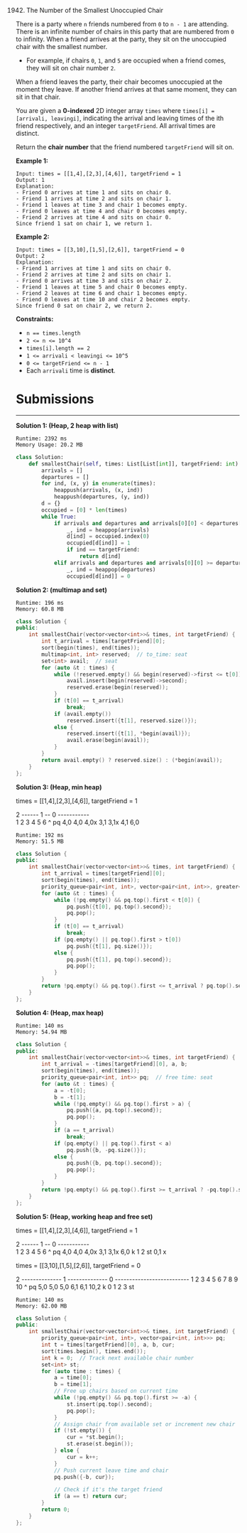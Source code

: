 1942. The Number of the Smallest Unoccupied Chair

There is a party where `n` friends numbered from `0` to `n - 1` are attending. There is an infinite number of chairs in this party that are numbered from `0` to infinity. When a friend arrives at the party, they sit on the unoccupied chair with the smallest number.

* For example, if chairs `0`, `1`, and `5` are occupied when a friend comes, they will sit on chair number `2`.

When a friend leaves the party, their chair becomes unoccupied at the moment they leave. If another friend arrives at that same moment, they can sit in that chair.

You are given a **0-indexed** 2D integer array `times` where `times[i] = [arrivali, leavingi]`, indicating the arrival and leaving times of the ith friend respectively, and an integer `targetFriend`. All arrival times are distinct.

Return the **chair number** that the friend numbered `targetFriend` will sit on.

 

**Example 1:**
```
Input: times = [[1,4],[2,3],[4,6]], targetFriend = 1
Output: 1
Explanation: 
- Friend 0 arrives at time 1 and sits on chair 0.
- Friend 1 arrives at time 2 and sits on chair 1.
- Friend 1 leaves at time 3 and chair 1 becomes empty.
- Friend 0 leaves at time 4 and chair 0 becomes empty.
- Friend 2 arrives at time 4 and sits on chair 0.
Since friend 1 sat on chair 1, we return 1.
```

**Example 2:**
```
Input: times = [[3,10],[1,5],[2,6]], targetFriend = 0
Output: 2
Explanation: 
- Friend 1 arrives at time 1 and sits on chair 0.
- Friend 2 arrives at time 2 and sits on chair 1.
- Friend 0 arrives at time 3 and sits on chair 2.
- Friend 1 leaves at time 5 and chair 0 becomes empty.
- Friend 2 leaves at time 6 and chair 1 becomes empty.
- Friend 0 leaves at time 10 and chair 2 becomes empty.
Since friend 0 sat on chair 2, we return 2.
```

**Constraints:**

* `n == times.length`
* `2 <= n <= 10^4`
* `times[i].length == 2`
* `1 <= arrivali < leavingi <= 10^5`
* `0 <= targetFriend <= n - 1`
* Each `arrivali` time is **distinct**.

# Submissions
---
**Solution 1: (Heap, 2 heap with list)**
```
Runtime: 2392 ms
Memory Usage: 20.2 MB
```
```python
class Solution:
    def smallestChair(self, times: List[List[int]], targetFriend: int) -> int:
        arrivals = []
        departures = []
        for ind, (x, y) in enumerate(times):
            heappush(arrivals, (x, ind))
            heappush(departures, (y, ind))
        d = {}
        occupied = [0] * len(times)
        while True:
            if arrivals and departures and arrivals[0][0] < departures[0][0]:
                _, ind = heappop(arrivals)
                d[ind] = occupied.index(0)
                occupied[d[ind]] = 1
                if ind == targetFriend:
                    return d[ind]
            elif arrivals and departures and arrivals[0][0] >= departures[0][0]:
                _, ind = heappop(departures)
                occupied[d[ind]] = 0
```

**Solution 2: (multimap and set)**
```
Runtime: 196 ms
Memory: 60.8 MB
```
```c++
class Solution {
public:
    int smallestChair(vector<vector<int>>& times, int targetFriend) {
        int t_arrival = times[targetFriend][0];
        sort(begin(times), end(times));
        multimap<int, int> reserved;  // to_time: seat
        set<int> avail;  // seat
        for (auto &t : times) {
            while (!reserved.empty() && begin(reserved)->first <= t[0]) {
                avail.insert(begin(reserved)->second);
                reserved.erase(begin(reserved));
            }
            if (t[0] == t_arrival)
                break;
            if (avail.empty())
                reserved.insert({t[1], reserved.size()});
            else {
                reserved.insert({t[1], *begin(avail)});
                avail.erase(begin(avail));
            }
        }
        return avail.empty() ? reserved.size() : (*begin(avail));
    }
};
```

**Solution 3: (Heap, min heap)**

times = [[1,4],[2,3],[4,6]], targetFriend = 1

2               ------
1       --
0   -----------         
    1   2   3   4   5   6
                ^
pq  4,0 4,0     4,0x
        3,1     3,1x 
                4,1
                6,0
```
Runtime: 192 ms
Memory: 51.5 MB
```
```c++
class Solution {
public:
    int smallestChair(vector<vector<int>>& times, int targetFriend) {
        int t_arrival = times[targetFriend][0];
        sort(begin(times), end(times));
        priority_queue<pair<int, int>, vector<pair<int, int>>, greater<pair<int, int>>> pq;  // free time: seat
        for (auto &t : times) {
            while (!pq.empty() && pq.top().first < t[0]) {
                pq.push({t[0], pq.top().second});
                pq.pop();
            }
            if (t[0] == t_arrival)
                break;         
            if (pq.empty() || pq.top().first > t[0])
                pq.push({t[1], pq.size()});
            else {
                pq.push({t[1], pq.top().second});
                pq.pop();
            }
        }
        return !pq.empty() && pq.top().first <= t_arrival ? pq.top().second : pq.size();
    }
};
```

**Solution 4: (Heap, max heap)**
```
Runtime: 140 ms
Memory: 54.94 MB
```
```c++
class Solution {
public:
    int smallestChair(vector<vector<int>>& times, int targetFriend) {
        int t_arrival = -times[targetFriend][0], a, b;
        sort(begin(times), end(times));
        priority_queue<pair<int, int>> pq;  // free time: seat
        for (auto &t : times) {
            a = -t[0];
            b = -t[1];
            while (!pq.empty() && pq.top().first > a) {
                pq.push({a, pq.top().second});
                pq.pop();
            }
            if (a == t_arrival)
                break;         
            if (pq.empty() || pq.top().first < a)
                pq.push({b, -pq.size()});
            else {
                pq.push({b, pq.top().second});
                pq.pop();
            }
        }
        return !pq.empty() && pq.top().first >= t_arrival ? -pq.top().second : pq.size();
    }
};
```

**Solution 5: (Heap, working heap and free set)**

times = [[1,4],[2,3],[4,6]], targetFriend = 1

2               ------
1       --
0   -----------         
    1   2   3   4   5   6
                ^
pq  4,0 4,0     4,0x
        3,1     3,1x
                6,0
k   1   2
st              0,1
                x

times = [[3,10],[1,5],[2,6]], targetFriend = 0

2       --------------
1   --------------
0           --------------------------
    1   2   3   4   5   6   7   8   9   10
            ^
pq  5,0 5,0 5,0 
        6,1 6,1
            10,2
k 0 1   2   3
st              
```
Runtime: 140 ms
Memory: 62.00 MB
```
```c++
class Solution {
public:
    int smallestChair(vector<vector<int>>& times, int targetFriend) {
        priority_queue<pair<int, int>, vector<pair<int, int>>> pq;
        int t = times[targetFriend][0], a, b, cur;
        sort(times.begin(), times.end());
        int k = 0;  // Track next available chair number
        set<int> st;
        for (auto time : times) {
            a = time[0];
            b = time[1];
            // Free up chairs based on current time
            while (!pq.empty() && pq.top().first >= -a) {
                st.insert(pq.top().second);
                pq.pop();
            }
            // Assign chair from available set or increment new chair
            if (!st.empty()) {
                cur = *st.begin();
                st.erase(st.begin());
            } else {
                cur = k++;
            }
            // Push current leave time and chair
            pq.push({-b, cur});

            // Check if it's the target friend
            if (a == t) return cur;
        }
        return 0;
    }
};
```
